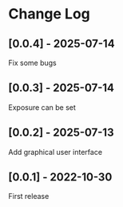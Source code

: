 # Change Log

## [0.0.4] - 2025-07-14

Fix some bugs

## [0.0.3] - 2025-07-14

Exposure can be set

## [0.0.2] - 2025-07-13

Add graphical user interface

## [0.0.1] - 2022-10-30

First release